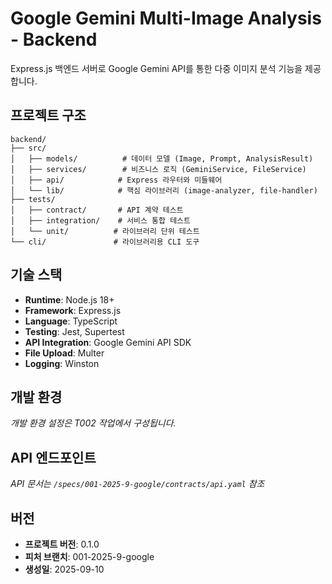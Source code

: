 # Google Gemini Multi-Image Analysis - Backend

Express.js 백엔드 서버로 Google Gemini API를 통한 다중 이미지 분석 기능을 제공합니다.

## 프로젝트 구조

```
backend/
├── src/
│   ├── models/          # 데이터 모델 (Image, Prompt, AnalysisResult)
│   ├── services/        # 비즈니스 로직 (GeminiService, FileService)
│   ├── api/            # Express 라우터와 미들웨어
│   └── lib/            # 핵심 라이브러리 (image-analyzer, file-handler)
├── tests/
│   ├── contract/       # API 계약 테스트
│   ├── integration/    # 서비스 통합 테스트
│   └── unit/          # 라이브러리 단위 테스트
└── cli/               # 라이브러리용 CLI 도구
```

## 기술 스택

- **Runtime**: Node.js 18+
- **Framework**: Express.js
- **Language**: TypeScript
- **Testing**: Jest, Supertest
- **API Integration**: Google Gemini API SDK
- **File Upload**: Multer
- **Logging**: Winston

## 개발 환경

_개발 환경 설정은 T002 작업에서 구성됩니다._

## API 엔드포인트

_API 문서는 `/specs/001-2025-9-google/contracts/api.yaml` 참조_

## 버전

- **프로젝트 버전**: 0.1.0
- **피처 브랜치**: 001-2025-9-google
- **생성일**: 2025-09-10

